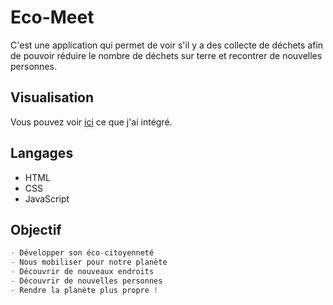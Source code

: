 # Eco-Meet
C'est une application qui permet de voir s'il y a des collecte de déchets afin de pouvoir réduire le nombre de déchets sur terre et recontrer de nouvelles personnes.

## Visualisation

Vous pouvez voir [ici](http://amouzoune.eemi.tech/eco-meet/) ce que j'ai intégré.

## Langages

- HTML
- CSS
- JavaScript

## Objectif

```python
- Développer son éco-citoyenneté
- Nous mobiliser pour notre planète
- Découvrir de nouveaux endroits
- Découvrir de nouvelles personnes
- Rendre la planète plus propre !


```